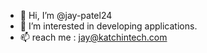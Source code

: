 - 👋 Hi, I’m @jay-patel24
- 👀 I’m interested in developing applications.
- 📫 reach me : jay@katchintech.com

<!---
jay-patel24/jay-patel24 is a ✨ special ✨ repository because its `README.md` (this file) appears on your GitHub profile.
You can click the Preview link to take a look at your changes.
--->
